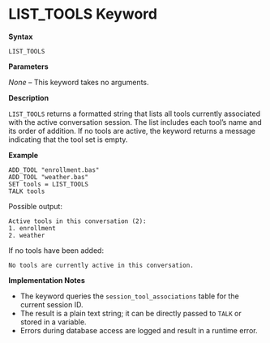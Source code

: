# LIST_TOOLS Keyword

**Syntax**

```
LIST_TOOLS
```

**Parameters**

_None_ – This keyword takes no arguments.

**Description**

`LIST_TOOLS` returns a formatted string that lists all tools currently associated with the active conversation session. The list includes each tool’s name and its order of addition. If no tools are active, the keyword returns a message indicating that the tool set is empty.

**Example**

```basic
ADD_TOOL "enrollment.bas"
ADD_TOOL "weather.bas"
SET tools = LIST_TOOLS
TALK tools
```

Possible output:

```
Active tools in this conversation (2):
1. enrollment
2. weather
```

If no tools have been added:

```
No tools are currently active in this conversation.
```

**Implementation Notes**

- The keyword queries the `session_tool_associations` table for the current session ID.
- The result is a plain text string; it can be directly passed to `TALK` or stored in a variable.
- Errors during database access are logged and result in a runtime error.
